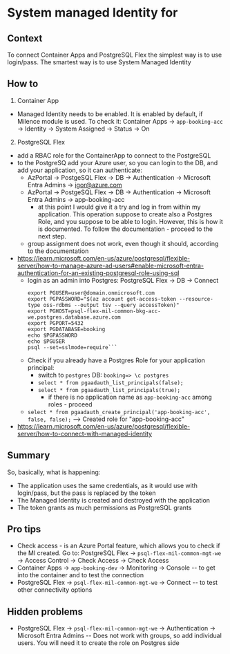 # System managed Identity for 

## Context

To connect  Container Apps and PostgreSQL Flex the simplest way is to use login/pass. 
The smartest way is to use System Managed Identity

## How to

1. Container App
- Managed Identity needs to be enabled. It is enabled by default, if Milence module is used. To check it: Container Apps -> `app-booking-acc` -> Identity -> System Assigned -> Status -> On
2. PostgreSQL Flex
- add a RBAC role for the ContainerApp to connect to the PostgreSQL
- to the PostgreSQ add your Azure user, so you can login to the DB, and add your application, so it can authenticate:
  - AzPortal -> PostgeSQL Flex -> DB -> Authentication -> Microsoft Entra Admins -> igor@azure.com
  - AzPortal -> PostgeSQL Flex -> DB -> Authentication -> Microsoft Entra Admins -> app-booking-acc
    - at this point I would give it a try and log in from within my application. This operation suppose to create also a Postgres Role, and you suppose to be able to login. However, this is how it is documented. To follow the documentation - proceed to the next step.
  - group assignment does not work, even though it should, according to the documentation
- https://learn.microsoft.com/en-us/azure/postgresql/flexible-server/how-to-manage-azure-ad-users#enable-microsoft-entra-authentication-for-an-existing-postgresql-role-using-sql
  - login as an admin into Postgres: PostgreSQL Flex -> DB -> Connect
    ```
    export PGUSER=user@domain.onmicrosoft.com
    export PGPASSWORD="$(az account get-access-token --resource-type oss-rdbms --output tsv --query accessToken)"
    export PGHOST=psql-flex-mil-common-bkg-acc-we.postgres.database.azure.com
    export PGPORT=5432
    export PGDATABASE=booking
    echo $PGPASSWORD
    echo $PGUSER
    psql --set=sslmode=require```
  - Check if you already have a Postgres Role for your application principal:
    - switch to `postgres` DB: `booking=> \c postgres`
    - `select * from pgaadauth_list_principals(false);`
    - `select * from pgaadauth_list_principals(true);`
      - if there is no application name as `app-booking-acc` among roles - proceed
  - `select * from pgaadauth_create_principal('app-booking-acc', false, false);` --> Created role for "app-booking-acc"
- https://learn.microsoft.com/en-us/azure/postgresql/flexible-server/how-to-connect-with-managed-identity

## Summary

So, basically,  what is happening:
- The application uses the same credentials, as it would use with login/pass, but the pass is replaced by the token
- The Managed Identity is created and destroyed with the application
- The token grants as much permissions as PostgreSQL grants

## Pro tips

- Check access - is an Azure Portal feature, which allows you to check if the MI created. Go to: PostgreSQL Flex -> `psql-flex-mil-common-mgt-we` -> Access Control -> Check Access -> Check Access
- Container Apps -> `app-booking-dev` -> Monitoring -> Console -- to get into the container and to test the connection
- PostgreSQL Flex -> `psql-flex-mil-common-mgt-we` -> Connect -- to test other connectivity options

## Hidden problems
- PostgreSQL Flex -> `psql-flex-mil-common-mgt-we` -> Authentication -> Microsoft Entra Admins -- Does not work with groups, so add individual users. You will need it to create the role on Postgres side